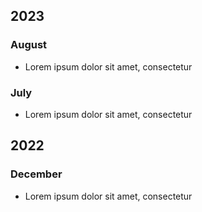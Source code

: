 ## 2023
### August
- Lorem ipsum dolor sit amet, consectetur

### July
- Lorem ipsum dolor sit amet, consectetur

## 2022
### December
- Lorem ipsum dolor sit amet, consectetur
